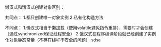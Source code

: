 懒汉式和饿汉式创建对象区别：

共同点：
    1.都只创建唯一对象实例
    2.私有化构造方法

不同点：
    1.懒汉式相当于懒加载（使用volatile避免指令重排），需要时才会创建（通过synchronized保证线程安全）
    2.饿汉式在程序编译阶段就已经创建了实例化对象静态常量（不存在线程不安全的问题）
sdsa
